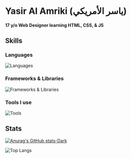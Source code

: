 # Yasir Al Amriki (ياسر الأمريكي)
#### 17 y/o Web Designer learning HTML, CSS, & JS
## Skills
### Languages
![Languages](https://skills.syvixor.com/api/icons?i=html,css3,javascript,typescript,markdown)
### Frameworks & Libraries
![Frameworks & Libraries](https://skills.syvixor.com/api/icons?i=nodejs,discordjs)
### Tools I use
![Tools](https://skills.syvixor.com/api/icons?i=windows,vscode,github,npm,pnpm)

## Stats
[![Anurag's GitHub stats-Dark](https://github-readme-stats.vercel.app/api?username=yasiralamriki\&show_icons=true\&theme=dark#gh-dark-mode-only)](https://github.com/yasiralamriki/github-readme-stats#responsive-card-theme#gh-dark-mode-only)

![Top Langs](https://github-readme-stats.vercel.app/api/top-langs/?username=yasiralamriki&layout=compact\&theme=dark#gh-dark-mode-only)
